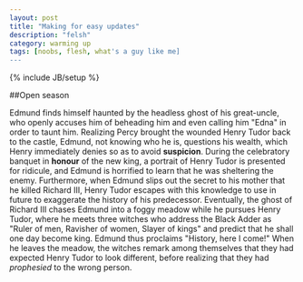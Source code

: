 ```yaml
---
layout: post
title: "Making for easy updates"
description: "felsh"
category: warming up
tags: [noobs, flesh, what's a guy like me]
---
```

{% include JB/setup %}

##Open season

Edmund finds himself haunted by the headless ghost of his great-uncle, who openly accuses him of beheading him and even calling him "Edna" in order to taunt him. Realizing Percy brought the wounded Henry Tudor back to the castle, Edmund, not knowing who he is, questions his wealth, which Henry immediately denies so as to avoid **suspicion**. During the celebratory banquet in **honour** of the new king, a portrait of Henry Tudor is presented for ridicule, and Edmund is horrified to learn that he was sheltering the enemy. Furthermore, when Edmund slips out the secret to his mother that he killed Richard III, Henry Tudor escapes with this knowledge to use in future to exaggerate the history of his predecessor. Eventually, the ghost of Richard III chases Edmund into a foggy meadow while he pursues Henry Tudor, where he meets three witches who address the Black Adder as "Ruler of men, Ravisher of women, Slayer of kings" and predict that he shall one day become king. Edmund thus proclaims "History, here I come!" When he leaves the meadow, the witches remark among themselves that they had expected Henry Tudor to look different, before realizing that they had *prophesied* to the wrong person.
